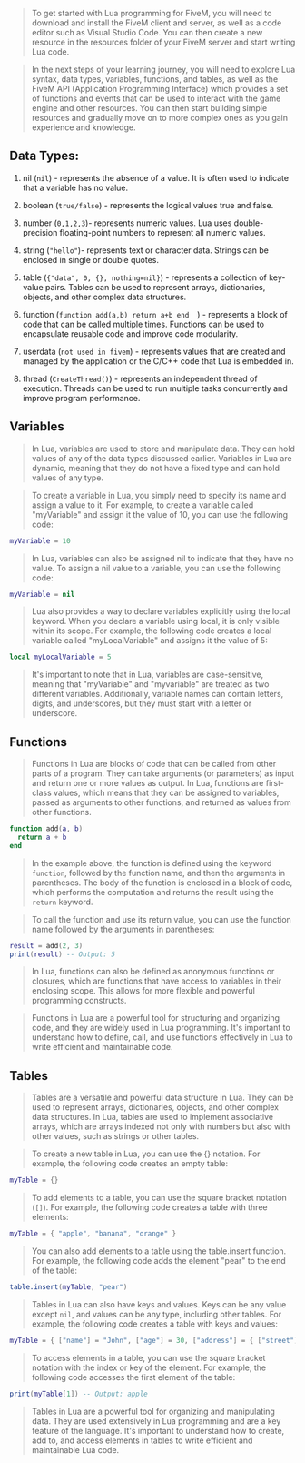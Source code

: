> To get started with Lua programming for FiveM, you will need to download and install the FiveM client and server, as well as a code editor such as Visual Studio Code. You can then create a new resource in the resources folder of your FiveM server and start writing Lua code.

> In the next steps of your learning journey, you will need to explore Lua syntax, data types, variables, functions, and tables, as well as the FiveM API (Application Programming Interface) which provides a set of functions and events that can be used to interact with the game engine and other resources. You can then start building simple resources and gradually move on to more complex ones as you gain experience and knowledge.

## Data Types: 
1. nil (`nil`) - represents the absence of a value. It is often used to indicate that a variable has no value.

2. boolean (`true/false`) - represents the logical values true and false.

3. number (`0,1,2,3`)- represents numeric values. Lua uses double-precision floating-point numbers to represent all numeric values.

4. string (`"hello"`)- represents text or character data. Strings can be enclosed in single or double quotes.

5. table (`{"data", 0, {}, nothing=nil}`) - represents a collection of key-value pairs. Tables can be used to represent arrays, dictionaries, objects, and other complex data structures.

6. function (`function add(a,b) return a+b end  `) - represents a block of code that can be called multiple times. Functions can be used to encapsulate reusable code and improve code modularity.

7. userdata (`not used in fivem`) - represents values that are created and managed by the application or the C/C++ code that Lua is embedded in.

8. thread (`CreateThread()`) - represents an independent thread of execution. Threads can be used to run multiple tasks concurrently and improve program performance.

## Variables
> In Lua, variables are used to store and manipulate data. They can hold values of any of the data types discussed earlier. Variables in Lua are dynamic, meaning that they do not have a fixed type and can hold values of any type.

> To create a variable in Lua, you simply need to specify its name and assign a value to it. For example, to create a variable called "myVariable" and assign it the value of 10, you can use the following code:

```lua
myVariable = 10
```
> In Lua, variables can also be assigned nil to indicate that they have no value. To assign a nil value to a variable, you can use the following code:

```lua
myVariable = nil
```
> Lua also provides a way to declare variables explicitly using the local keyword. When you declare a variable using local, it is only visible within its scope. For example, the following code creates a local variable called "myLocalVariable" and assigns it the value of 5:

```lua
local myLocalVariable = 5
```
> It's important to note that in Lua, variables are case-sensitive, meaning that "myVariable" and "myvariable" are treated as two different variables. Additionally, variable names can contain letters, digits, and underscores, but they must start with a letter or underscore.

## Functions
>Functions in Lua are blocks of code that can be called from other parts of a program. They can take arguments (or parameters) as input and return one or more values as output. In Lua, functions are first-class values, which means that they can be assigned to variables, passed as arguments to other functions, and returned as values from other functions.

```lua
function add(a, b)
  return a + b
end
```

> In the example above, the function is defined using the keyword `function`, followed by the function name, and then the arguments in parentheses. The body of the function is enclosed in a block of code, which performs the computation and returns the result using the `return` keyword.

> To call the function and use its return value, you can use the function name followed by the arguments in parentheses:
```lua
result = add(2, 3)
print(result) -- Output: 5
```
> In Lua, functions can also be defined as anonymous functions or closures, which are functions that have access to variables in their enclosing scope. This allows for more flexible and powerful programming constructs.

> Functions in Lua are a powerful tool for structuring and organizing code, and they are widely used in Lua programming. It's important to understand how to define, call, and use functions effectively in Lua to write efficient and maintainable code.

## Tables

>Tables are a versatile and powerful data structure in Lua. They can be used to represent arrays, dictionaries, objects, and other complex data structures. In Lua, tables are used to implement associative arrays, which are arrays indexed not only with numbers but also with other values, such as strings or other tables.

>To create a new table in Lua, you can use the {} notation. For example, the following code creates an empty table:

```lua
myTable = {}
```

> To add elements to a table, you can use the square bracket notation (`[]`). For example, the following code creates a table with three elements:

```lua
myTable = { "apple", "banana", "orange" }
```

> You can also add elements to a table using the table.insert function. For example, the following code adds the element "pear" to the end of the table:

```lua
table.insert(myTable, "pear")
```
> Tables in Lua can also have keys and values. Keys can be any value except `nil`, and values can be any type, including other tables. For example, the following code creates a table with keys and values:

```lua
myTable = { ["name"] = "John", ["age"] = 30, ["address"] = { ["street"] = "Main Street", ["city"] = "New York" } }
```

> To access elements in a table, you can use the square bracket notation with the index or key of the element. For example, the following code accesses the first element of the table:
```lua
print(myTable[1]) -- Output: apple
```

> Tables in Lua are a powerful tool for organizing and manipulating data. They are used extensively in Lua programming and are a key feature of the language. It's important to understand how to create, add to, and access elements in tables to write efficient and maintainable Lua code.